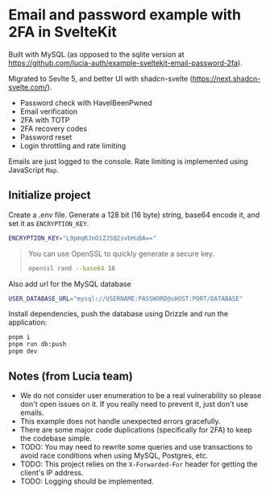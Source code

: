 # Email and password example with 2FA in SvelteKit

Built with MySQL (as opposed to the sqlite version at https://github.com/lucia-auth/example-sveltekit-email-password-2fa).

Migrated to Sevlte 5, and better UI with shadcn-svelte (https://next.shadcn-svelte.com/).

- Password check with HaveIBeenPwned
- Email verification
- 2FA with TOTP
- 2FA recovery codes
- Password reset
- Login throttling and rate limiting

Emails are just logged to the console. Rate limiting is implemented using JavaScript `Map`.

## Initialize project

Create a .env file. Generate a 128 bit (16 byte) string, base64 encode it, and set it as `ENCRYPTION_KEY`.

```bash
ENCRYPTION_KEY="L9pmqRJnO1ZJSQ2svbHuBA=="
```

> You can use OpenSSL to quickly generate a secure key.
>
> ```bash
> openssl rand --base64 16
> ```

Also add url for the MySQL database

```bash
USER_DATABASE_URL="mysql://USERNAME:PASSWORD@sHOST:PORT/DATABASE"
```

Install dependencies, push the database using Drizzle and run the application:

```
pnpm i
pnpm run db:push
pnpm dev
```

## Notes (from Lucia team)

- We do not consider user enumeration to be a real vulnerability so please don't open issues on it. If you really need to prevent it, just don't use emails.
- This example does not handle unexpected errors gracefully.
- There are some major code duplications (specifically for 2FA) to keep the codebase simple.
- TODO: You may need to rewrite some queries and use transactions to avoid race conditions when using MySQL, Postgres, etc.
- TODO: This project relies on the `X-Forwarded-For` header for getting the client's IP address.
- TODO: Logging should be implemented.
